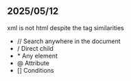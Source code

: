 ## 2025/05/12

xml is not html despite the tag similarities
- //  Search anywhere in the document
- /   Direct child
- \*   Any element
- @   Attribute
- []  Conditions


